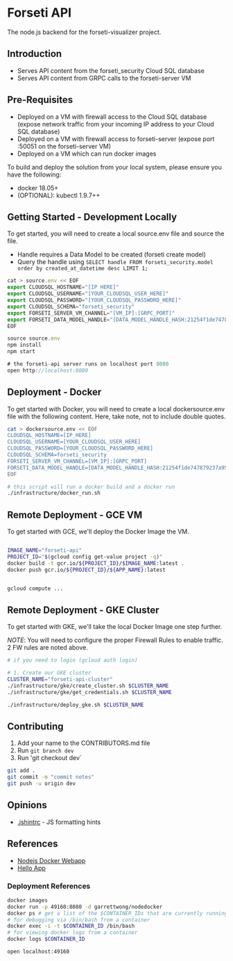 # Forseti API

The node.js backend for the forseti-visualizer project.  

## Introduction

* Serves API content from the forseti_security Cloud SQL database
* Serves API content from GRPC calls to the forseti-server VM

## Pre-Requisites

* Deployed on a VM with firewall access to the Cloud SQL database (expose network traffic from your incoming IP address to your Cloud SQL database)
* Deployed on a VM with firewall access to forseti-server (expose port :50051 on the forseti-server VM)
* Deployed on a VM which can run docker images

To build and deploy the solution from your local system, please ensure you have the following:

* docker 18.05+
* (OPTIONAL): kubectl 1.9.7++

## Getting Started - Development Locally

To get started, you will need to create a local source.env file and source the file.

* Handle requires a Data Model to be created (forseti create model)
* Query the handle using `SELECT handle FROM forseti_security.model order by created_at_datetime desc LIMIT 1;` 

```javascript
cat > source.env << EOF
export CLOUDSQL_HOSTNAME="[IP HERE]"
export CLOUDSQL_USERNAME="[YOUR_CLOUDSQL_USER_HERE]"
export CLOUDSQL_PASSWORD="[YOUR_CLOUDSQL_PASSWORD_HERE]"
export CLOUDSQL_SCHEMA="forseti_security"
export FORSETI_SERVER_VM_CHANNEL="[VM_IP]:[GRPC_PORT]"
export FORSETI_DATA_MODEL_HANDLE="[DATA_MODEL_HANDLE_HASH:21254f1de747879237a95cb552e80844]"
EOF

source source.env
npm install
npm start

# the forseti-api server runs on localhost port 8080
open http://localhost:8080
```

## Deployment - Docker

To get started with Docker, you will need to create a local dockersource.env file with the following content.  Here, take note, not to include double quotes.

```bash
cat > dockersource.env << EOF
CLOUDSQL_HOSTNAME=[IP_HERE]
CLOUDSQL_USERNAME=[YOUR_CLOUDSQL_USER_HERE]
CLOUDSQL_PASSWORD=[YOUR_CLOUDSQL_PASSWORD_HERE]
CLOUDSQL_SCHEMA=forseti_security
FORSETI_SERVER_VM_CHANNEL=[VM_IP]:[GRPC_PORT]
FORSETI_DATA_MODEL_HANDLE=[DATA_MODEL_HANDLE_HASH:21254f1de747879237a95cb552e80844]
EOF

# this script will run a docker build and a docker run
./infrastructure/docker_run.sh
```

## Remote Deployment - GCE VM

To get started with GCE, we'll deploy the Docker Image the VM.

```bash

IMAGE_NAME="forseti-api"
PROJECT_ID="$(gcloud config get-value project -q)"
docker build -t gcr.io/${PROJECT_ID}/$IMAGE_NAME:latest .
docker push gcr.io/${PROJECT_ID}/${APP_NAME}:latest


gcloud compute ...

```


## Remote Deployment - GKE Cluster

To get started with GKE, we'll take the local Docker Image one step further.

_NOTE_: You will need to configure the proper Firewall Rules to enable traffic.  2 FW rules are noted above.

```bash
# if you need to login (gcloud auth login) 

# 1. Create our GKE cluster
CLUSTER_NAME="forseti-api-cluster"
./infrastructure/gke/create_cluster.sh $CLUSTER_NAME
./infrastructure/gke/get_credentials.sh $CLUSTER_NAME

./infrastructure/deploy_gke.sh $CLUSTER_NAME
```

## Contributing

1. Add your name to the CONTRIBUTORS.md file
2. Run `git branch dev`
3. Run 'git checkout dev`

```bash
git add .
git commit -m "commit notes"
git push -u origin dev
```

## Opinions

* [.jshintrc](https://stackoverflow.com/questions/36318895/vs-code-with-es6) - JS formatting hints

## References

* [Nodejs Docker Webapp](https://nodejs.org/en/docs/guides/nodejs-docker-webapp/)
* [Hello App](https://cloud.google.com/kubernetes-engine/docs/tutorials/hello-app)

### Deployment References

```bash
docker images
docker run -p 49160:8080 -d garrettwong/nodedocker
docker ps # get a list of the $CONTAINER_IDs that are currently running
# for debugging via /bin/bash from a container
docker exec -i -t $CONTAINER_ID /bin/bash
# for viewing docker logs from a container
docker logs $CONTAINER_ID

open localhost:49160
```